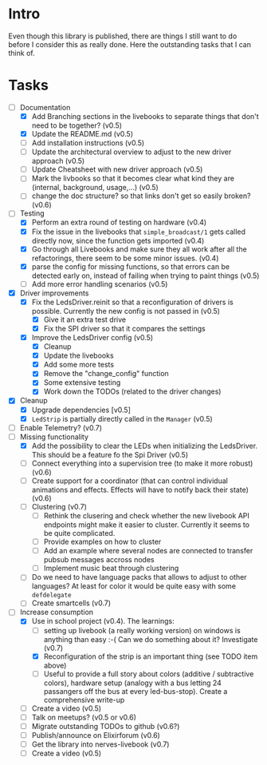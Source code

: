 <!--
Copyright 2023-2024, Matthias Reik <fledex@reik.org>

SPDX-License-Identifier: Apache-2.0
-->

# Intro
Even though this library is published, there are things I still want to do before I consider this as really done. Here the outstanding tasks that I can think of.

# Tasks
- [ ] Documentation
  - [x] Add Branching sections in the livebooks to separate things that don't need to be together? (v0.5)
  - [x] Update the README.md (v0.5)
  - [ ] Add installation instructions (v0.5)
  - [ ] Update the architectural overview to adjust to the new driver approach (v0.5)
  - [ ] Update Cheatsheet with new driver approach (v0.5)
  - [ ] Mark the livbooks so that it becomes clear what kind they are (internal, background, usage,...) (v0.5)
  - [ ] change the doc structure? so that links don't get so easily broken? (v0.6)
- [ ] Testing
  - [x] Perform an extra round of testing on hardware (v0.4)
  - [x] Fix the issue in the livebooks that `simple_broadcast/1` gets called directly now, since the function gets imported (v0.4)
  - [x] Go through all Livebooks and make sure they all work after all the refactorings, there seem to be some minor issues. (v0.4) 
  - [x] parse the config for missing functions, so that errors can be detected early on, instead of failing when trying to paint things (v0.5)
  - [ ] Add more error handling scenarios (v0.5)
- [x] Driver improvements
  - [x] Fix the LedsDriver.reinit so that a reconfiguration of drivers is possible. Currently the new config is not passed in (v0.5)
    - [x] Give it an extra test drive
    - [x] Fix the SPI driver so that it compares the settings
  - [x] Improve the LedsDriver config (v0.5)
    - [x] Cleanup
    - [x] Update the livebooks
    - [x] Add some more tests
    - [x] Remove the "change_config" function
    - [x] Some extensive testing
    - [x] Work down the TODOs (related to the driver changes)
- [x] Cleanup
  - [x] Upgrade dependencies [v0.5]
  - [x] `LedStrip`  is partially directly called in the `Manager` (v0.5)
- [ ] Enable Telemetry? (v0.7)
- [ ] Missing functionality
  - [x] Add the possibility to clear the LEDs when initializing the LedsDriver. This should be a feature fo the Spi Driver (v0.5)
  - [ ] Connect everything into a supervision tree (to make it more robust) (v0.6)
  - [ ] Create support for a coordinator (that can control individual animations and effects. Effects will have to notify back their state) (v0.6)
  - [ ] Clustering (v0.7)
    - [ ] Rethink the clusering and check whether the new livebook API endpoints might make it easier to cluster. Currently it seems to be quite complicated.
    - [ ] Provide examples on how to cluster
    - [ ] Add an example where several nodes are connected to transfer pubsub messages accross nodes
    - [ ] Implement music beat through clustering
  - [ ] Do we need to have language packs that allows to adjust to other languages? At least for color it would be quite easy with some `defdelegate`
  - [ ] Create smartcells (v0.7)
- [ ] Increase consumption
  - [x] Use in school project (v0.4). The learnings:
    - [ ] setting up livebook (a really working version) on windows is anything than easy :-( Can we do something about it? Investigate (v0.7) 
    - [x] Reconfiguration of the strip is an important thing (see TODO item above)
    - [ ] Useful to provide a full story about colors (additive / subtractive colors), hardware setup (analogy with a bus letting 24 passangers off the bus at every led-bus-stop). Create a comprehensive write-up
  - [ ] Create a video (v0.5)
  - [ ] Talk on meetups? (v0.5 or v0.6)
  - [ ] Migrate outstanding TODOs to github (v0.6?)
  - [ ] Publish/announce on Elixirforum (v0.6)
  - [ ] Get the library into nerves-livebook (v0.7)
  - [ ] Create a video (v0.5)
